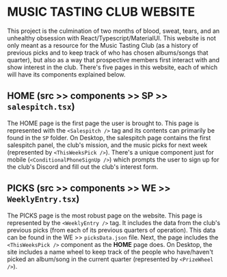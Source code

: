 # MUSIC TASTING CLUB WEBSITE

This project is the culmination of two months of blood, sweat, tears, and an unhealthy obsession with React/Typescript/MaterialUI. This website is not only meant as a resource for the Music Tasting Club (as a history of previous picks and to keep track of who has chosen albums/songs that quarter), but also as a way that prospective members first interact with and show interest in the club. There's five pages in this website, each of which will have its components explained below.

## HOME (src >> components >> SP >> `salespitch.tsx`)

The HOME page is the first page the user is brought to. This page is represented with the `<Salespitch />` tag and its contents can primarily be found in the `SP` folder. On Desktop, the salespitch page contains the first salespitch panel, the club's mission, and the music picks for next week (represented by `<ThisWeeksPick />`). There's a unique component just for mobile (`<ConditionalPhoneSignUp />`) which prompts the user to sign up for the club's Discord and fill out the club's interest form.

## PICKS (src >> components >> WE >> `WeeklyEntry.tsx`)

The PICKS page is the most robust page on the website. This page is represented by the `<WeeklyEntry />` tag. It includes the data from the club's previous picks (from each of its previous quarters of operation). This data can be found in the WE >> `picksData.json` file. Next, the page includes the `<ThisWeeksPick />` component as the **HOME** page does. On Desktop, the site includes a name wheel to keep track of the people who have/haven't picked an album/song in the current quarter (represented by `<PrizeWheel />`).
